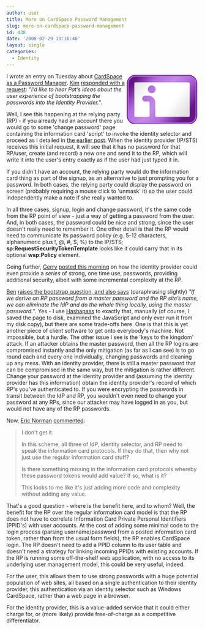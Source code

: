 ```yaml
---
author: user
title: More on CardSpace Password Management
slug: more-on-cardspace-password-management
id: 438
date: '2008-02-29 13:16:46'
layout: single
categories:
  - Identity
---
```


<span style="margin: 5px; float: right;">![](images/infocard_184x128.png)</span>

I wrote an entry on Tuesday about [CardSpace as a Password Manager](http://blogs.sun.com/superpat/entry/cardspace_as_a_password_manager). [Kim](http://www.identityblog.com/) [responded with a request](http://www.identityblog.com/?p=932): _"I’d like to hear Pat’s ideas about the user experience of bootstrapping the passwords into the Identity Provider."_.

Well, I see this happening at the relying party (RP) - if you already had an account there you would go to some 'change password' page containing the information card 'script' to invoke the identity selector and proceed as I detailed in [the earlier post](http://blogs.sun.com/superpat/entry/cardspace_as_a_password_manager). When the identity provider (IP/STS) receives this initial request, it will see that it has no password for that RP/user, create (and record) a new one and send it to the RP, which will write it into the user's entry exactly as if the user had just typed it in.

If you didn't have an account, the relying party would do the information card thing as part of the signup, as an alternative to just prompting you for a password. In both cases, the relying party could display the password on screen (probably requiring a mouse click to 'unmask' it) so the user could independently make a note if she really wanted to.

In all three cases, signup, login and change password, it's the same code from the RP point of view - just a way of getting a password from the user. And, in both cases, the password could be nice and strong, since the user doesn't really need to remember it. One other detail is that the RP would need to communicate its password policy (e.g. 5-12 characters, alphanumeric plus !, @, #, $, %) to the IP/STS; **sp:RequestSecurityTokenTemplate** looks like it could carry that in its optional **wsp:Policy** element.

Going further, [Gerry](http://blog.beuchelt.org/) [posted this morning](http://blog.beuchelt.org/2008/02/29/Windows+CardSpace+And+Passwords.aspx) on how the identity provider could even provide a _series_ of strong, one time use, passwords, providing additional security, albeit with some incremental complexity at the RP.

[Ben](http://www.links.org/) [raises the bootstrap question, and also says](http://www.links.org/?p=300) (paraphrasing slightly) _"If we derive an RP password from a master password and the RP site’s name, we can eliminate the IdP and do the whole thing locally, using the master password."_. Yes - I use [Hashapass](http://www.hashapass.com/) to exactly that, manually (of course, I saved the page to disk, examined the JavaScript and only ever run it from my disk copy), but there are some trade-offs here. One is that this is yet another piece of client software to get onto everybody's machine. Not impossible, but a hurdle. The other issue I see is the 'keys to the kingdom' attack. If an attacker obtains the master password, then all the RP logins are compromised instantly and the only mitigation (as far as I can see) is to go round each and every one individually, changing passwords and cleaning up any mess. With an identity provider, there is still a master password that can be compromised in the same way, but the mitigation is rather different. Change your password at the identity provider and (assuming the identity provider has this information) obtain the identity provider's record of which RP's you've authenticated to. If you were encrypting the passwords in transit between the IdP and RP, you wouldn't even need to change your password at any RPs, since our attacker may have logged in as you, but would not have any of the RP passwords.

Now, [Eric Norman](http://ejnorman.blogspot.com/) [commented](http://blogs.sun.com/superpat/entry/cardspace_as_a_password_manager#comment-1204259168000):

> I don't get it.
> 
> In this scheme, all three of IdP, identity selector, and RP need to speak the information card protocols. If they do that, then why not just use the regular information card stuff?
> 
> Is there something missing in the information card protocols whereby these password tokens would add value? If so, what is it?
> 
> This looks to me like it's just adding more code and complexity without adding any value.

That's a good question - where is the benefit here, and to whom? Well, the benefit for the RP over the regular information card model is that the RP does not have to correlate Information Card Private Personal Identifiers (PPID's) with user accounts. At the cost of adding some minimal code to the login process (parsing username/password from a posted information card token, rather than from the usual form fields), the RP enables CardSpace login. The RP doesn't need to add a PPID column to its user table and doesn't need a strategy for linking incoming PPIDs with existing accounts. If the RP is running some off-the-shelf web application, with no access to its underlying user management model, this could be very useful, indeed.

For the user, this allows them to use strong passwords with a huge potential population of web sites, all based on a single authentication to their identity provider, this authentication via an identity selector such as Windows CardSpace, rather than a web page in a browser.

For the identity provider, this is a value-added service that it could either charge for, or (more likely) provide free-of-charge as a competitive differentiator.